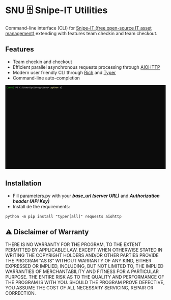 # SNU 🗄 Snipe-IT Utilities

Command-line interface (CLI) for [Snipe-IT (free open-source IT asset management)](https://snipeitapp.com/) extending with features team checkin and team checkout.

## Features

- Team checkin and checkout
- Efficient parallel asynchronous requests processing through [AIOHTTP](https://github.com/aio-libs/aiohttp)
- Modern user friendly CLI through [Rich](https://github.com/Textualize/rich) and [Typer](https://typer.tiangolo.com/)
- Command-line auto-completion

![Example usage](snu.gif)

## Installation

- Fill parameters.py with your ***base_url (server URL)*** and ***Authorization header (API Key)***
- Install de the requirements:
```
python -m pip install "typer[all]" requests aiohttp
```

## ⚠️ Disclaimer of Warranty

THERE IS NO WARRANTY FOR THE PROGRAM, TO THE EXTENT PERMITTED BY APPLICABLE LAW. EXCEPT WHEN OTHERWISE STATED IN WRITING THE COPYRIGHT HOLDERS AND/OR OTHER PARTIES PROVIDE THE PROGRAM "AS IS" WITHOUT WARRANTY OF ANY KIND, EITHER EXPRESSED OR IMPLIED, INCLUDING, BUT NOT LIMITED TO, THE IMPLIED WARRANTIES OF MERCHANTABILITY AND FITNESS FOR A PARTICULAR PURPOSE. THE ENTIRE RISK AS TO THE QUALITY AND PERFORMANCE OF THE PROGRAM IS WITH YOU. SHOULD THE PROGRAM PROVE DEFECTIVE, YOU ASSUME THE COST OF ALL NECESSARY SERVICING, REPAIR OR CORRECTION.